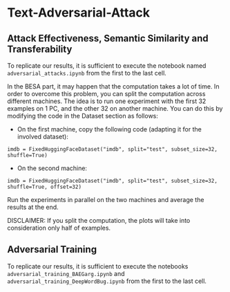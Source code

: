 # Text-Adversarial-Attack

## Attack Effectiveness, Semantic Similarity and Transferability
To replicate our results, it is sufficient to execute the notebook named `adversarial_attacks.ipynb` from the first to the last cell.

In the BESA part, it may happen that the computation takes a lot of time. In order to overcome this problem, you can split the computation across different machines. The idea is to run one experiment with the first 32 examples on 1 PC, and the other 32 on another machine. You can do this by modifying the code in the Dataset section as follows:

- On the first machine, copy the following code (adapting it for the involved dataset): 
 ```
 imdb = FixedHuggingFaceDataset("imdb", split="test", subset_size=32, shuffle=True)
 ```

- On the second machine:
```
imdb = FixedHuggingFaceDataset("imdb", split="test", subset_size=32, shuffle=True, offset=32)
 ```

Run the experiments in parallel on the two machines and average the results at the end.

DISCLAIMER: If you split the computation, the plots will take into consideration only half of examples.


## Adversarial Training
To replicate our results, it is sufficient to execute the notebooks `adversarial_training_BAEGarg.ipynb` and `adversarial_training_DeepWordBug.ipynb` from the first to the last cell.
